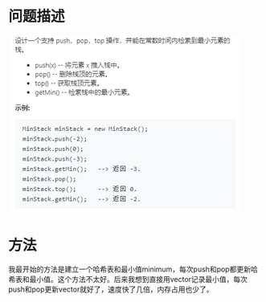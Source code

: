 # 问题描述

![image-20191229124008974](assets/image-20191229124008974.png)

# 方法

我最开始的方法是建立一个哈希表和最小值minimum，每次push和pop都更新哈希表和最小值。这个方法不太好。后来我想到直接用vector记录最小值，每次push和pop更新vector就好了，速度快了几倍，内存占用也少了。